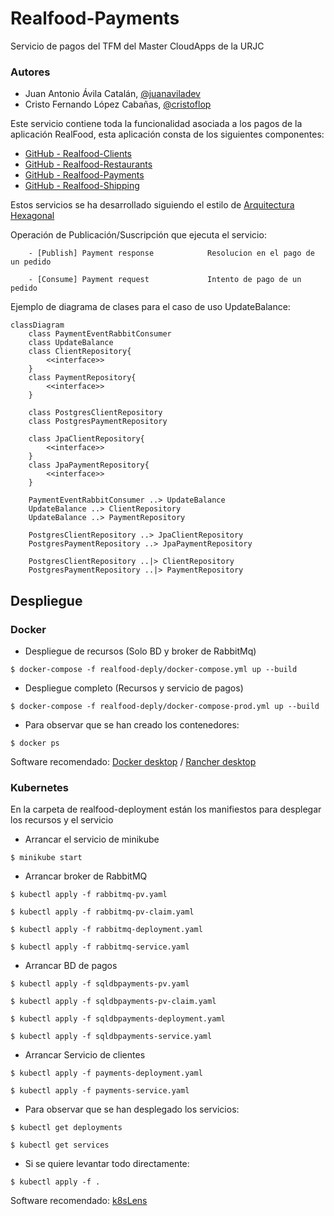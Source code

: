# Realfood-Payments

Servicio de pagos del TFM del Master CloudApps de la URJC

### Autores
- Juan Antonio Ávila Catalán, [@juanaviladev](https://github.com/juanaviladev)
- Cristo Fernando López Cabañas, [@cristoflop](https://github.com/cristoflop)

Este servicio contiene toda la funcionalidad asociada a los pagos de la aplicación RealFood, esta aplicación consta
de los siguientes componentes:

- [GitHub - Realfood-Clients](https://github.com/MasterCloudApps-Projects/realfood-clients)
- [GitHub - Realfood-Restaurants](https://github.com/MasterCloudApps-Projects/realfood-restaurants)
- [GitHub - Realfood-Payments](https://github.com/MasterCloudApps-Projects/realfood-payments)
- [GitHub - Realfood-Shipping](https://github.com/MasterCloudApps-Projects/realfood-shipping)

Estos servicios se ha desarrollado siguiendo el estilo
de [Arquitectura Hexagonal](https://es.wikipedia.org/wiki/Arquitectura_hexagonal_(software))

Operación de Publicación/Suscripción que ejecuta el servicio:

        - [Publish] Payment response            Resolucion en el pago de un pedido

        - [Consume] Payment request             Intento de pago de un pedido

Ejemplo de diagrama de clases para el caso de uso UpdateBalance:

```mermaid
classDiagram
    class PaymentEventRabbitConsumer
    class UpdateBalance
    class ClientRepository{
        <<interface>>
    }
    class PaymentRepository{
        <<interface>>
    }
    
    class PostgresClientRepository
    class PostgresPaymentRepository
    
    class JpaClientRepository{
        <<interface>>
    }
    class JpaPaymentRepository{
        <<interface>>
    }

    PaymentEventRabbitConsumer ..> UpdateBalance
    UpdateBalance ..> ClientRepository
    UpdateBalance ..> PaymentRepository
    
    PostgresClientRepository ..> JpaClientRepository
    PostgresPaymentRepository ..> JpaPaymentRepository
    
    PostgresClientRepository ..|> ClientRepository
    PostgresPaymentRepository ..|> PaymentRepository
```

## Despliegue

### Docker

- Despliegue de recursos (Solo BD y broker de RabbitMq)

```
$ docker-compose -f realfood-deply/docker-compose.yml up --build
```

- Despliegue completo (Recursos y servicio de pagos)

```
$ docker-compose -f realfood-deply/docker-compose-prod.yml up --build
```

- Para observar que se han creado los contenedores:

```
$ docker ps
```

Software recomendado: [Docker desktop](https://www.docker.com/) / [Rancher desktop](https://rancherdesktop.io/)

### Kubernetes

En la carpeta de realfood-deployment están los manifiestos para desplegar los recursos y el servicio

- Arrancar el servicio de minikube

```
$ minikube start
```

- Arrancar broker de RabbitMQ

```
$ kubectl apply -f rabbitmq-pv.yaml

$ kubectl apply -f rabbitmq-pv-claim.yaml

$ kubectl apply -f rabbitmq-deployment.yaml

$ kubectl apply -f rabbitmq-service.yaml
```

- Arrancar BD de pagos

```
$ kubectl apply -f sqldbpayments-pv.yaml

$ kubectl apply -f sqldbpayments-pv-claim.yaml

$ kubectl apply -f sqldbpayments-deployment.yaml

$ kubectl apply -f sqldbpayments-service.yaml
```

- Arrancar Servicio de clientes

```
$ kubectl apply -f payments-deployment.yaml

$ kubectl apply -f payments-service.yaml
```

- Para observar que se han desplegado los servicios:

```
$ kubectl get deployments

$ kubectl get services
```

- Si se quiere levantar todo directamente:
```
$ kubectl apply -f .
```

Software recomendado: [k8sLens](https://k8slens.dev/)